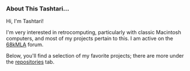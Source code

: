 ### About This Tashtari...

Hi, I'm Tashtari!

I'm very interested in retrocomputing, particularly with classic Macintosh computers, and most of my projects pertain to this.  I am active on the [68kMLA](https://68kmla.org/bb/index.php?members/tashtari.20274/) forum.

Below, you'll find a selection of my favorite projects; there are more under the [repositories](https://github.com/lampmerchant?tab=repositories) tab.

<!--
**lampmerchant/lampmerchant** is a ✨ _special_ ✨ repository because its `README.md` (this file) appears on your GitHub profile.

Here are some ideas to get you started:

- 🔭 I’m currently working on ...
- 🌱 I’m currently learning ...
- 👯 I’m looking to collaborate on ...
- 🤔 I’m looking for help with ...
- 💬 Ask me about ...
- 📫 How to reach me: ...
- 😄 Pronouns: ...
- ⚡ Fun fact: ...
-->
